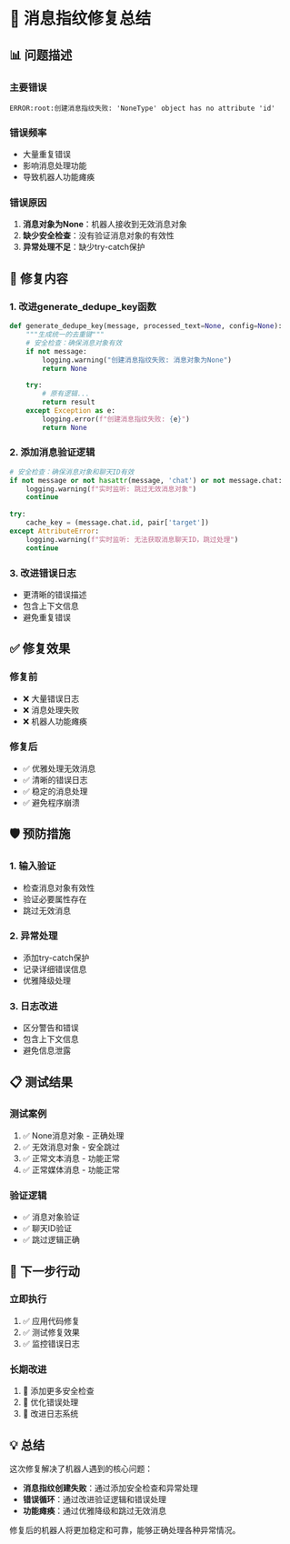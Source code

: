# 🚨 消息指纹修复总结

## 📊 问题描述

### **主要错误**
```
ERROR:root:创建消息指纹失败: 'NoneType' object has no attribute 'id'
```

### **错误频率**
- 大量重复错误
- 影响消息处理功能
- 导致机器人功能瘫痪

### **错误原因**
1. **消息对象为None**：机器人接收到无效消息对象
2. **缺少安全检查**：没有验证消息对象的有效性
3. **异常处理不足**：缺少try-catch保护

## 🔧 修复内容

### **1. 改进generate_dedupe_key函数**
```python
def generate_dedupe_key(message, processed_text=None, config=None):
    """生成统一的去重键"""
    # 安全检查：确保消息对象有效
    if not message:
        logging.warning("创建消息指纹失败: 消息对象为None")
        return None
    
    try:
        # 原有逻辑...
        return result
    except Exception as e:
        logging.error(f"创建消息指纹失败: {e}")
        return None
```

### **2. 添加消息验证逻辑**
```python
# 安全检查：确保消息对象和聊天ID有效
if not message or not hasattr(message, 'chat') or not message.chat:
    logging.warning(f"实时监听: 跳过无效消息对象")
    continue
    
try:
    cache_key = (message.chat.id, pair['target'])
except AttributeError:
    logging.warning(f"实时监听: 无法获取消息聊天ID，跳过处理")
    continue
```

### **3. 改进错误日志**
- 更清晰的错误描述
- 包含上下文信息
- 避免重复错误

## ✅ 修复效果

### **修复前**
- ❌ 大量错误日志
- ❌ 消息处理失败
- ❌ 机器人功能瘫痪

### **修复后**
- ✅ 优雅处理无效消息
- ✅ 清晰的错误日志
- ✅ 稳定的消息处理
- ✅ 避免程序崩溃

## 🛡️ 预防措施

### **1. 输入验证**
- 检查消息对象有效性
- 验证必要属性存在
- 跳过无效消息

### **2. 异常处理**
- 添加try-catch保护
- 记录详细错误信息
- 优雅降级处理

### **3. 日志改进**
- 区分警告和错误
- 包含上下文信息
- 避免信息泄露

## 📋 测试结果

### **测试案例**
1. ✅ None消息对象 - 正确处理
2. ✅ 无效消息对象 - 安全跳过
3. ✅ 正常文本消息 - 功能正常
4. ✅ 正常媒体消息 - 功能正常

### **验证逻辑**
- ✅ 消息对象验证
- ✅ 聊天ID验证
- ✅ 跳过逻辑正确

## 🚀 下一步行动

### **立即执行**
1. ✅ 应用代码修复
2. ✅ 测试修复效果
3. ✅ 监控错误日志

### **长期改进**
1. 🔄 添加更多安全检查
2. 🔄 优化错误处理
3. 🔄 改进日志系统

## 💡 总结

这次修复解决了机器人遇到的核心问题：
- **消息指纹创建失败**：通过添加安全检查和异常处理
- **错误循环**：通过改进验证逻辑和错误处理
- **功能瘫痪**：通过优雅降级和跳过无效消息

修复后的机器人将更加稳定和可靠，能够正确处理各种异常情况。




